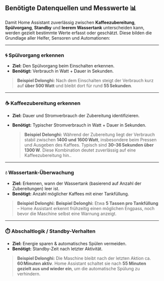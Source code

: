 ## Benötigte Datenquellen und Messwerte 📊

Damit Home Assistant zuverlässig zwischen **Kaffeezubereitung**, **Spülvorgang**, **Standby** und **leerem Wassertank** unterscheiden kann, werden gezielt bestimmte Werte erfasst oder geschätzt. Diese bilden die Grundlage aller Helfer, Sensoren und Automationen:

---

### 🌀 Spülvorgang erkennen

- **Ziel:** Den Spülvorgang beim Einschalten erkennen.
- **Benötigt:** Verbrauch in Watt + Dauer in Sekunden.

 
> **Beispiel Delonghi:** Nach dem Einschalten steigt der Verbrauch kurz auf **über 500 Watt** und bleibt dort für rund **55 Sekunden**.

---

### ☕ Kaffeezubereitung erkennen

- **Ziel:** Dauer und Stromverbrauch der Zubereitung identifizieren.
- **Benötigt:** Typischer Stromverbrauch in Watt + Dauer in Sekunden.

  > **Beispiel Delonghi:** Während der Zubereitung liegt der Verbrauch stabil zwischen **1400 und 1600 Watt**, insbesondere beim Pressen und Ausgeben des Kaffees. Typisch sind **30–36 Sekunden über 1300 W**. Diese Kombination deutet zuverlässig auf eine Kaffeezubereitung hin..

---

### 💧 Wassertank-Überwachung

- **Ziel:** Erkennen, wann der Wassertank (basierend auf Anzahl der Zubereitungen) leer ist.
- **Benötigt:** Anzahl möglicher Kaffees mit einer Tankfüllung.

 > **Beispiel Delonghi:** **Beispiel Delonghi:** Etwa **5 Tassen pro Tankfüllung** – Home Assistant erkennt frühzeitig einen möglichen Engpass, noch bevor die Maschine selbst eine Warnung anzeigt.

---

### ⏱️ Abschaltlogik / Standby-Verhalten

- **Ziel:** Energie sparen & automatisches Spülen vermeiden.
- **Benötigt:** Standby-Zeit nach letzter Aktivität.

> **Beispiel Delonghi:** Die Maschine bleibt nach der letzten Aktion ca. **60 Minuten aktiv**. Home Assistant schaltet sie nach **55 Minuten gezielt aus und wieder ein**, um die automatische Spülung zu verhindern.

